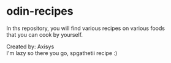 # odin-recipes
In ths repository, you will find various recipes on various foods  
that you can cook by yourself.

Created by: Axisys  
I'm lazy so there you go, spgathetii recipe :)
